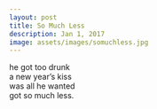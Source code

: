 ```yaml
---
layout: post
title: So Much Less
description: Jan 1, 2017
image: assets/images/somuchless.jpg
---
```


he got too drunk   
a new year’s kiss   
was all he wanted   
got so much less.   
